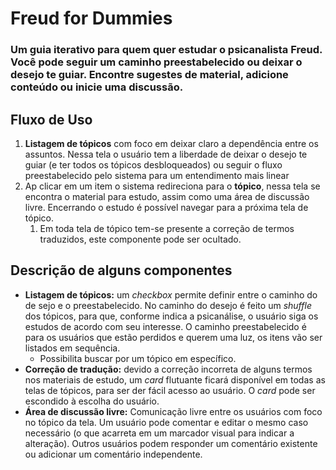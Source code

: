 
# Freud for Dummies

### Um guia iterativo para quem quer estudar o psicanalista Freud. Você pode seguir um caminho preestabelecido ou deixar o desejo te guiar. Encontre sugestes de material, adicione conteúdo ou inicie uma discussão.

## Fluxo de Uso
1. **Listagem de tópicos** com foco em deixar claro a dependência entre os assuntos. Nessa tela o usuário tem a liberdade de deixar o desejo te guiar (e ter todos os tópicos desbloqueados) ou seguir o fluxo preestabelecido pelo sistema para um entendimento mais linear
2. Ap clicar em um item o sistema redireciona para o **tópico**, nessa tela se encontra o material para estudo, assim como uma área de discussão livre. Encerrando o estudo é possível navegar para a próxima tela de tópico.
   1. Em toda tela de tópico tem-se presente a correção de termos traduzidos, este componente pode ser ocultado.

## Descrição de alguns componentes
- **Listagem de tópicos:** um *checkbox* permite definir entre o caminho do de sejo e o preestabelecido. No caminho do desejo é feito um *shuffle* dos tópicos, para que, conforme indica a psicanálise, o usuário siga os estudos de acordo com seu interesse. O caminho preestabelecido é para os usuários que estão perdidos e querem uma luz, os itens vão ser listados em sequência.
  - Possibilita buscar por um tópico em específico.
- **Correção de tradução:** devido a correção incorreta de alguns termos nos materiais de estudo, um *card* flutuante ficará disponível em todas as telas de tópicos, para ser der fácil acesso ao usuário. O *card* pode ser escondido à escolha do usuário.
- **Área de discussão livre:** Comunicação livre entre os usuários com foco no tópico da tela. Um usuário pode comentar e editar o mesmo caso necessário (o que acarreta em um marcador visual para indicar a alteração). Outros usuários podem responder um comentário existente ou adicionar um comentário independente.
